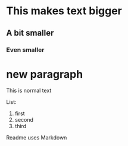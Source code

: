 # This makes text bigger
## A bit smaller
### Even smaller

# new paragraph
This is normal text

List:
1. first
2. second
3. third

Readme uses Markdown
